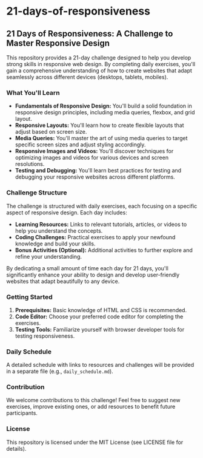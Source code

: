 # 21-days-of-responsiveness

## 21 Days of Responsiveness: A Challenge to Master Responsive Design

This repository provides a 21-day challenge designed to help you develop strong skills in responsive web design. By completing daily exercises, you'll gain a comprehensive understanding of how to create websites that adapt seamlessly across different devices (desktops, tablets, mobiles).

### What You'll Learn

* **Fundamentals of Responsive Design:** You'll build a solid foundation in responsive design principles, including media queries, flexbox, and grid layout.
* **Responsive Layouts:** You'll learn how to create flexible layouts that adjust based on screen size.
* **Media Queries:** You'll master the art of using media queries to target specific screen sizes and adjust styling accordingly.
* **Responsive Images and Videos:** You'll discover techniques for optimizing images and videos for various devices and screen resolutions.
* **Testing and Debugging:** You'll learn best practices for testing and debugging your responsive websites across different platforms.

### Challenge Structure

The challenge is structured with daily exercises, each focusing on a specific aspect of responsive design. Each day includes:

* **Learning Resources:** Links to relevant tutorials, articles, or videos to help you understand the concepts.
* **Coding Challenges:** Practical exercises to apply your newfound knowledge and build your skills.
* **Bonus Activities (Optional):** Additional activities to further explore and refine your understanding.

By dedicating a small amount of time each day for 21 days, you'll significantly enhance your ability to design and develop user-friendly websites that adapt beautifully to any device.

### Getting Started

1. **Prerequisites:** Basic knowledge of HTML and CSS is recommended.
2. **Code Editor:** Choose your preferred code editor for completing the exercises.
3. **Testing Tools:** Familiarize yourself with browser developer tools for testing responsiveness.

### Daily Schedule

A detailed schedule with links to resources and challenges will be provided in a separate file (e.g., `daily_schedule.md`).

### Contribution

We welcome contributions to this challenge! Feel free to suggest new exercises, improve existing ones, or add resources to benefit future participants.

### License

This repository is licensed under the MIT License (see LICENSE file for details).
